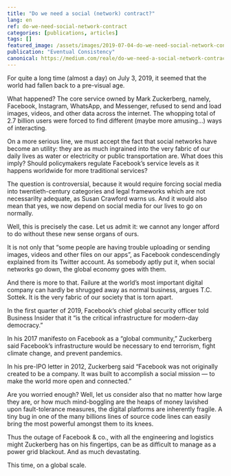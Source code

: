 ```yaml
---
title: "Do we need a social (network) contract?"
lang: en
ref: do-we-need-social-network-contract
categories: [publications, articles]
tags: []
featured_image: /assets/images/2019-07-04-do-we-need-social-network-contract.png
publication: "Eventual Consistency"
canonical: https://medium.com/reale/do-we-need-a-social-network-contract-83e57df43105
---
```


For quite a long time (almost a day) on July 3, 2019, it seemed that the world had fallen back to a pre-visual age.

What happened? The core service owned by Mark Zuckerberg, namely, Facebook, Instagram, WhatsApp, and Messenger, refused to send and load images, videos, and other data across the internet. The whopping total of 2.7 billion users were forced to find different (maybe more amusing…) ways of interacting.

On a more serious line, we must accept the fact that social networks have become an utility: they are as much ingrained into the very fabric of our daily lives as water or electricity or public transportation are. What does this imply? Should policymakers regulate Facebook’s service levels as it happens worldwide for more traditional services?

The question is controversial, because it would require forcing social media into twentieth-century categories and legal frameworks which are not necessarilty adequate, as Susan Crawford warns us. And it would also mean that yes, we now depend on social media for our lives to go on normally.

Well, this is precisely the case. Let us admit it: we cannot any longer afford to do without these new sense organs of ours.

It is not only that “some people are having trouble uploading or sending images, videos and other files on our apps”, as Facebook condescendingly explained from its Twitter account. As somebody aptly put it, when social networks go down, the global economy goes with them.

And there is more to that. Failure at the world’s most important digital company can hardly be shrugged away as normal business, argues T.C. Sottek. It is the very fabric of our society that is torn apart.

In the first quarter of 2019, Facebook’s chief global security officer told Business Insider that it “is the critical infrastructure for modern-day democracy.”

In his 2017 manifesto on Facebook as a “global community,” Zuckerberg said Facebook’s infrastructure would be necessary to end terrorism, fight climate change, and prevent pandemics.

In his pre-IPO letter in 2012, Zuckerberg said “Facebook was not originally created to be a company. It was built to accomplish a social mission — to make the world more open and connected.”

Are you worried enough? Well, let us consider also that no matter how large they are, or how much mind-boggling are the heaps of money lavished upon fault-tolerance measures, the digital platforms are inherently fragile. A tiny bug in one of the many billions lines of source code lines can easily bring the most powerful amongst them to its knees.

Thus the outage of Facebook & co., with all the engineering and logistics might Zuckerberg has on his fingertips, can be as difficult to manage as a power grid blackout. And as much devastating.

This time, on a global scale.
